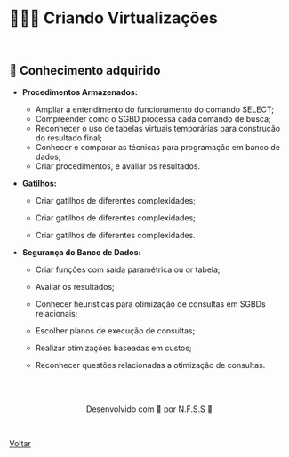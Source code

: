 <h1>👨🏻‍💻 Criando Virtualizações</h1>

<br>

<h2> 🧠 Conhecimento adquirido </h2>

- **Procedimentos Armazenados:**
  - Ampliar a entendimento do funcionamento do comando SELECT;
  - Compreender como o SGBD processa cada comando de busca;
  - Reconhecer o uso de tabelas virtuais temporárias para construção do resultado final;
  - Conhecer e comparar as técnicas para programação em banco de dados;
  - Criar procedimentos, e avaliar os resultados.

- **Gatilhos:**
  - Criar gatilhos de diferentes complexidades;
  
  - Criar gatilhos de diferentes complexidades;
  
  - Criar gatilhos de diferentes complexidades.

- **Segurança do Banco de Dados:**
  - Criar funções com saída paramétrica ou or tabela;
  
  - Avaliar os resultados;
  
  - Conhecer heurísticas para otimização de consultas em SGBDs relacionais;

  - Escolher planos de execução de consultas;
  
  - Realizar otimizações baseadas em custos;
  
  - Reconhecer questões relacionadas a otimização de consultas.
  

<br><br>

<p align="center"> Desenvolvido com 💜 por N.F.S.S 👋 <p>

<br>

<a href="./README.md">Voltar</a>